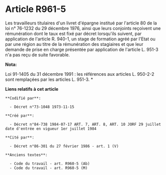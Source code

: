 # Article R961-5

Les travailleurs titulaires d'un livret d'épargne institué par l'article 80 de la loi n° 76-1232 du 29 décembre 1976, ainsi
que leurs conjoints reçoivent une rémunération dont le taux est fixé par décret lorsqu'ils suivent, par application de
l'article R. 940-1, un stage de formation agréé par l'Etat ou par une région au titre de la rémunération des stagiaires et
que leur demande de prise en charge présentée par application de l'article L. 951-3 n'a pas reçu de suite favorable.

**Nota:**

Loi 91-1405 du 31 décembre 1991 : les références aux articles L. 950-2-2 sont remplaçées par les articles L. 951-3. *

**Liens relatifs à cet article**

	**Codifié par**:

	  - Décret n°73-1048 1973-11-15

	**Créé par**:

	  - Décret n°84-738 1984-07-17 ART. 7, ART. 8, ART. 10 JORF 29 juillet date d'entrée en vigueur 1er juillet 1984

	**Cité par**:

	  - Décret n°86-301 du 27 février 1986 - art. 1 (V)

	**Anciens textes**:

	  - Code du travail - art. R960-5 (Ab)
	  - Code du travail - art. R960-5 (M)
